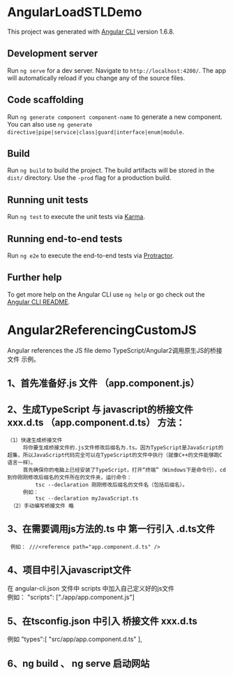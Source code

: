# AngularLoadSTLDemo

This project was generated with [Angular CLI](https://github.com/angular/angular-cli) version 1.6.8.

## Development server

Run `ng serve` for a dev server. Navigate to `http://localhost:4200/`. The app will automatically reload if you change any of the source files.

## Code scaffolding

Run `ng generate component component-name` to generate a new component. You can also use `ng generate directive|pipe|service|class|guard|interface|enum|module`.

## Build

Run `ng build` to build the project. The build artifacts will be stored in the `dist/` directory. Use the `-prod` flag for a production build.

## Running unit tests

Run `ng test` to execute the unit tests via [Karma](https://karma-runner.github.io).

## Running end-to-end tests

Run `ng e2e` to execute the end-to-end tests via [Protractor](http://www.protractortest.org/).

## Further help

To get more help on the Angular CLI use `ng help` or go check out the [Angular CLI README](https://github.com/angular/angular-cli/blob/master/README.md).


# Angular2ReferencingCustomJS
Angular references the JS file demo
TypeScript/Angular2调用原生JS的桥接文件 示例。

## 1、首先准备好.js 文件 （app.component.js）
## 2、生成TypeScript 与 javascript的桥接文件 xxx.d.ts （app.component.d.ts） 方法：
    （1）快速生成桥接文件
	     将你要生成桥接文件的.js文件修改后缀名为.ts。因为TypeScript是JavaScript的超集，所以JavaScript代码完全可以在TypeScript的文件中执行（就像C++的文件能够跑C语言一样）。
         首先确保你的电脑上已经安装了TypeScript，打开“终端”（Windows下是命令行），cd到你刚刚修改后缀名的文件所在的文件夹，运行命令：
             tsc --declaration 刚刚修改后缀名的文件名（包括后缀名）。
         例如：
             tsc --declaration myJavaScript.ts
	 （2）手动编写桥接文件 略
## 3、在需要调用js方法的.ts 中  第一行引入 .d.ts文件
     例如： ///<reference path="app.component.d.ts" />
## 4、项目中引入javascript文件
   在 angular-cli.json 文件中 scripts 中加入自己定义好的js文件  
   例如：   "scripts": ["./app/app.component.js"]
## 5、在tsconfig.json 中引入 桥接文件 xxx.d.ts
   例如 
   "types":[ 
      "src/app/app.component.d.ts" 
    ],
	
## 6、ng build 、     ng serve    启动网站
 